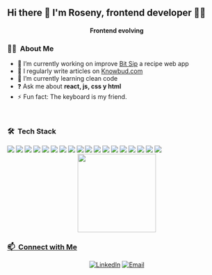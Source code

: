 ## Hi there 👋 I'm Roseny, frontend developer 👩‍💻
<h4 align="center">Frontend evolving</h4>
<!-- <hr> -->
<h3> 👩‍💻 &nbsp;About Me </h3>

- 🔭 I’m currently working on improve [Bit Sip](https://github.com/rishavanand/github-profilinator) a recipe web app
- 📝 I regularly write articles on [Knowbud.com]([[https://lcg-knowbud.netlify.app/](https://29da458f.lcg-knowbud.pages.dev/](https://29da458f.lcg-knowbud.pages.dev/)))
- 🌱 I’m currently learning clean code
- ❓ Ask me about **react, js, css y html**
- ⚡ Fun fact: The keyboard is my friend.
<!-- - 📄 Know about my experiences [resume.com](resume.com) -->

<br>
<h3> 🛠 &nbsp;Tech Stack</h3>
<div>
    <img src="https://img.shields.io/badge/-HTML-orange?style=flat&logo=html5&logoColor=white"> 
    <img src="https://img.shields.io/badge/-CSS-6f2fa0?style=flat&logo=css3&logoColor=white">
    <img src="https://img.shields.io/badge/-JavaScript-eed718?style=flat&logo=javascript&logoColor=000">
    <img src="https://img.shields.io/badge/-React-61dafb?style=flat&logo=react&logoColor=000">
    <img src="https://img.shields.io/badge/-Styled Components-bf4f74?style=flat&logo=styledcomponents&logoColor=ffffff">
    <img src="https://img.shields.io/badge/-TypeScript-1572B6?style=flat&logo=TypeScript&logoColor=ffffff">
    <img src="https://img.shields.io/badge/-Sass-cd669a?style=flat&logo=Sass&logoColor=ffffff">
    <img src="https://img.shields.io/badge/-Next.Js-black?style=flat&logo=next.js&logoColor=ffffff">
    <img src="https://img.shields.io/badge/-Tailwind-38BDF8?style=flat&logo=tailwindcss&logoColor=ffffff">
    <img src="https://img.shields.io/badge/-Astro-e53ba2?style=flat&logo=astro&logoColor=ffffff">
    <img src="https://img.shields.io/badge/-Jest-b2405d?style=flat&logo=Jest&logoColor=ffffff">
    <img src="https://img.shields.io/badge/-Cypress-69D3A7?style=flat&logo=Cypress&logoColor=000">
    <img src="https://img.shields.io/badge/-Storybook-ff4785?style=flat&logo=Storybook&logoColor=ffffff">
    <img src="https://img.shields.io/badge/-React%20Router%20DOM-ca4245?style=flat&logo=react-router&logoColor=ffffff">
    <img src="https://img.shields.io/badge/-Vitest-olivedrab?style=flat&logo=Vitest&logoColor=ffffff">
    <img src="https://img.shields.io/badge/-Playwright-2ea44f?style=flat&logo=Playwright&logoColor=ffffff">
    <img src="https://img.shields.io/badge/-Git-E34F26?style=flat&logo=git&logoColor=ffffff">
    <img src="https://img.shields.io/badge/-GitHub-gray?style=flat&logo=Github&logoColor=ffffff">
</div>
<div align="center">
  <a href="https://github.com/Lachicagladiadora">
  <img height="180em" src="https://github-readme-stats.vercel.app/api/top-langs/?username=Lachicagladiadora&layout=compact&langs_count=16&theme=dark"/>
</div>

<h3> 📫 &nbsp;Connect with Me </h3> 
<div align="center">    
    <a href="https://www.linkedin.com/in/dev-roseny-quintanilla/"><img alt="LinkedIn" src="https://img.shields.io/badge/Linkedin%20-blue?style=flat-square&logo=linkedin&logoColor=white"></a>
    <a href="dev.roseny@gmail.com"><img alt="Email" src="https://img.shields.io/badge/Email-snow?style=flat-square&logo=gmail"></a>
</div>

<br>


<!--

**Lachicagladiadora/Lachicagladiadora** is a ✨ _special_ ✨ repository because its `README.md` (this file) appears on your GitHub profile.

Here are some ideas to get you started:

- 🔭 I’m currently working on ...
- 🌱 I’m currently learning ...
- 👯 I’m looking to collaborate on ...
- 🤔 I’m looking for help with ...
- 💬 Ask me about ...
- 📫 How to reach me: ...
- 😄 Pronouns: ...
- ⚡ Fun fact: ...
  ![HTML](https://img.shields.io/badge/-HTML-333333?style=flat&logo=html5)
-->
